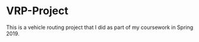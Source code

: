 # VRP-Project

This is a vehicle routing project that I did as part of my coursework in Spring 2019. 
